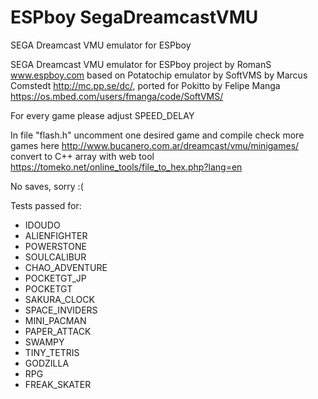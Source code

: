 # ESPboy SegaDreamcastVMU
SEGA Dreamcast VMU emulator for ESPboy

SEGA Dreamcast VMU emulator for ESPboy project by RomanS www.espboy.com
based on Potatochip emulator by SoftVMS by Marcus Comstedt http://mc.pp.se/dc/,
ported for Pokitto by Felipe Manga https://os.mbed.com/users/fmanga/code/SoftVMS/

For every game please adjust SPEED_DELAY

In file "flash.h" uncomment one desired game and compile
check more games here http://www.bucanero.com.ar/dreamcast/vmu/minigames/
convert to C++ array with web tool https://tomeko.net/online_tools/file_to_hex.php?lang=en

No saves, sorry :(

Tests passed for:

- IDOUDO
- ALIENFIGHTER
- POWERSTONE
- SOULCALIBUR
- CHAO_ADVENTURE
- POCKETGT_JP
- POCKETGT
- SAKURA_CLOCK
- SPACE_INVIDERS
- MINI_PACMAN
- PAPER_ATTACK
- SWAMPY
- TINY_TETRIS
- GODZILLA
- RPG
- FREAK_SKATER

